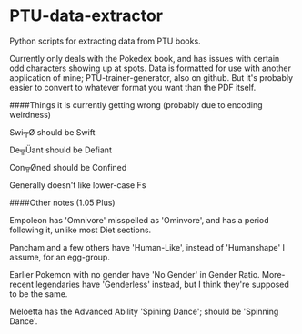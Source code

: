 # PTU-data-extractor
Python scripts for extracting data from PTU books.

Currently only deals with the Pokedex book, and has issues with certain odd characters showing up at spots. Data is formatted for use with another application of mine; PTU-trainer-generator, also on github. But it's probably easier to convert to whatever format you want than the PDF itself.

####Things it is currently getting wrong (probably due to encoding weirdness)

Swi╦Ø should be Swift

De╦Üant should be Defiant

Con╦Øned should be Confined

Generally doesn't like lower-case Fs

####Other notes (1.05 Plus)

Empoleon has 'Omnivore' misspelled as 'Ominvore', and has a period following it, unlike most Diet sections.

Pancham and a few others have 'Human-Like', instead of 'Humanshape' I assume, for an egg-group.

Earlier Pokemon with no gender have 'No Gender' in Gender Ratio. More-recent legendaries have 'Genderless' instead, but I think they're supposed to be the same.

Meloetta has the Advanced Ability 'Spining Dance'; should be 'Spinning Dance'.